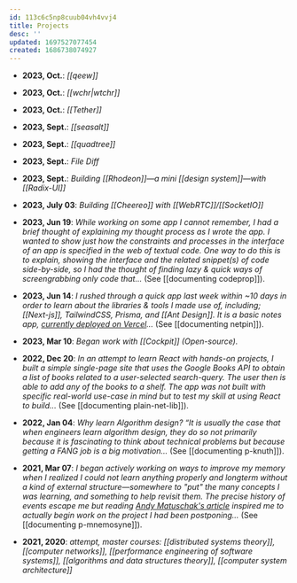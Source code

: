 ```yaml
---
id: 113c6c5np8cuub04vh4vvj4
title: Projects
desc: ''
updated: 1697527077454
created: 1686738074927
---
```


- **2023, Oct.**:
_[[qeew]]_

- **2023, Oct.**:
_[[wchr|wtchr]]_

- **2023, Oct.**:
_[[Tether]]_

- **2023, Sept.**:
_[[seasalt]]_

- **2023, Sept.**:
_[[quadtree]]_

- **2023, Sept.**:
_File Diff_

- **2023, Sept.**:
_Building [[Rhodeon]]—a mini [[design system]]—with [[Radix-UI]]_

- **2023, July 03**:
_Building [[Cheereo]] with [[WebRTC]]/[[SocketIO]]_  

- **2023, Jun 19**:
_While working on some app I cannot remember, I had a brief thought of explaining my thought process as I wrote the app. I wanted to show just how the constraints and processes in the interface of an app is specified in the web of textual code. One way to do this is to explain, showing the interface and the related snippet(s) of code side-by-side, so I had the thought of finding lazy & quick ways of screengrabbing only code that..._ (See [[documenting codeprop]]).

- **2023, Jun 14**:
_I rushed through a quick app last week within ~10 days in order to learn about the libraries & tools I made use of, including; [[Next-js]], TailwindCSS, Prisma, and [[Ant Design]]. It is a basic notes app, [currently deployed on Vercel](https://netpin.vercel.app/)..._ (See [[documenting netpin]]).

- **2023, Mar 10**:
_Began work with [[Cockpit]] (Open-source)._

- **2022, Dec 20**:
_In an attempt to learn React with hands-on projects, I built a simple single-page site that uses the Google Books API to obtain a list of books related to a user-selected search-query. The user then is able to add any of the books to a shelf. The app was not built with specific real-world use-case in mind but to test my skill at using React to build..._ (See [[documenting plain-net-lib]]).

- **2022, Jan 04**:
_Why learn Algorithm design? “It is usually the case that when engineers learn algorithm design, they do so not primarily because it is fascinating to think about technical problems but because getting a FANG job is a big motivation..._ (See [[documenting p-knuth]]).

- **2021, Mar 07**:
_I began actively working on ways to improve my memory when I realized I could not learn anything properly and longterm without a kind of external structure—somewhere to "put" the many concepts I was learning, and something to help revisit them. The precise history of events escape me but reading <a href="https://andymatuschak.org/prompts/">Andy Matuschak's article</a> inspired me to actually begin work on the project I had been postponing..._ (See [[documenting p-mnemosyne]]).

- **2021, 2020**:
_attempt, master courses: [[distributed systems theory]], [[computer networks]], [[performance engineering of software systems]], [[algorithms and data structures theory]], [[computer system architecture]]_
